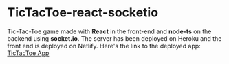 # TicTacToe-react-socketio
Tic-Tac-Toe game made with **React** in the front-end and **node-ts** on the backend using **socket.io**.
The server has been deployed on Heroku and the front end is deployed on Netlify.
Here's the link to the deployed app: [TicTacToe App](https://hopeful-swanson-4e1211.netlify.app)
